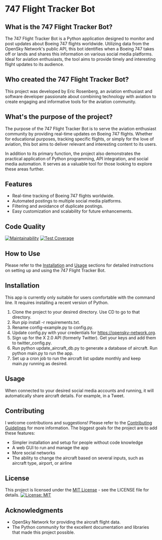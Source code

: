 # 747 Flight Tracker Bot

## What is the 747 Flight Tracker Bot?

The 747 Flight Tracker Bot is a Python application designed to monitor and post updates about Boeing 747 flights worldwide. Utilizing data from the OpenSky Network's public API, this bot identifies when a Boeing 747 takes off or lands and shares this information on various social media platforms. Ideal for aviation enthusiasts, the tool aims to provide timely and interesting flight updates to its audience.

## Who created the 747 Flight Tracker Bot?

This project was developed by Eric Rosenberg, an aviation enthusiast and software developer passionate about combining technology with aviation to create engaging and informative tools for the aviation community.

## What's the purpose of the project?

The purpose of the 747 Flight Tracker Bot is to serve the aviation enthusiast community by providing real-time updates on Boeing 747 flights. Whether for educational purposes, tracking specific flights, or simply for the love of aviation, this bot aims to deliver relevant and interesting content to its users.

In addition to its primary function, the project also demonstrates the practical application of Python programming, API integration, and social media automation. It serves as a valuable tool for those looking to explore these areas further.

## Features

- Real-time tracking of Boeing 747 flights worldwide.
- Automated postings to multiple social media platforms.
- Filtering and avoidance of duplicate postings.
- Easy customization and scalability for future enhancements.

## Code Quality
[![Maintainability](https://api.codeclimate.com/v1/badges/de8f28557e1be8d7062e/maintainability)](https://codeclimate.com/github/ericrosenberg1/747-Tracker-Bot/maintainability)
[![Test Coverage](https://api.codeclimate.com/v1/badges/de8f28557e1be8d7062e/test_coverage)](https://codeclimate.com/github/ericrosenberg1/747-Tracker-Bot/test_coverage)

## How to Use

Please refer to the [Installation](#installation) and [Usage](#usage) sections for detailed instructions on setting up and using the 747 Flight Tracker Bot.

## Installation

This app is currently only suitable for users comfortable with the command line. It requires installing a recent version of Python.
1. Clone the project to your desired directory. Use CD to go to that directory.
2. Run pip install -r requirements.txt.
3. Rename config-example.py to config.py.
4. Update config.py with your credentials for https://opensky-network.org.
5. Sign up for the X 2.0 API (formerly Twitter). Get your keys and add them to twitter_config.py.
6. Run python update_aircraft_db.py to generate a database of aircraft. Run python main.py to run the app.
7. Set up a cron job to run the aircraft list update monthly and keep main.py running as desired.

## Usage

When connected to your desired social media accounts and running, it will automatically share aircraft details. For example, in a Tweet.

## Contributing

I welcome contributions and suggestions! Please refer to the [Contributing Guidelines](CONTRIBUTING.md) for more information.
The biggest goals for the project are to add these features:
- Simpler installation and setup for people without code knowledge
- A web GUI to run and manage the app
- More social networks
- The ability to change the aircraft based on several inputs, such as aircraft type, airport, or airline

## License

This project is licensed under the [MIT License](LICENSE) - see the LICENSE file for details.
[![License: MIT](https://img.shields.io/badge/License-MIT-yellow.svg)](https://opensource.org/licenses/MIT)

## Acknowledgments

- OpenSky Network for providing the aircraft flight data.
- The Python community for the excellent documentation and libraries that made this project possible.
